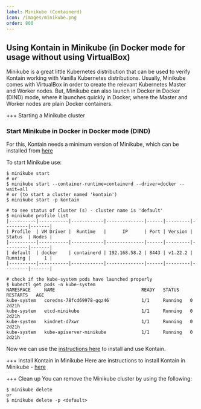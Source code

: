 ```yaml
---
label: Minikube (Containerd)
icon: /images/minikube.png
order: 800
---
```


## Using Kontain in Minikube (in Docker mode for usage without using VirtualBox)
Minikube is a great little Kubernetes distribution that can be used to verify Kontain working with Vanilla Kubernetes distributions.  Usually, Minikube comes with VirtualBox in order to create the relevant Kubernetes Master and Worker nodes.  But, Minikube can also launch in Docker in Docker (DIND) mode, where it launches quickly in Docker, where the Master and Worker nodes are plain Docker containers.

+++ Starting a Minikube cluster
### Start Minikube in Docker in Docker mode (DIND)
For this, Kontain needs a minimum version of Minikube, which can be installed from [here](https://minikube.sigs.k8s.io/docs/start/)

To start Minikube use:
```shell
$ minikube start 
# or
$ minikube start --container-runtime=containerd --driver=docker --wait=all
# or (to start a cluster named 'kontain')
$ minikube start -p kontain 

# to see status of cluster (s) - cluster name is 'default'
$ minikube profile list
|----------|-----------|------------|--------------|------|---------|---------|-------|
| Profile  | VM Driver |  Runtime   |      IP      | Port | Version | Status  | Nodes |
|----------|-----------|------------|--------------|------|---------|---------|-------|
| default  | docker    | containerd | 192.168.58.2 | 8443 | v1.22.2 | Running |     1 |
|----------|-----------|------------|--------------|------|---------|---------|-------|

# check if the kube-system pods have launched properly
$ kubectl get pods -n kube-system
NAMESPACE     NAME                                READY   STATUS    RESTARTS   AGE
kube-system   coredns-78fcd69978-gqz46            1/1     Running   0          2d21h
kube-system   etcd-minikube                       1/1     Running   0          2d21h
kube-system   kindnet-d7xwr                       1/1     Running   0          2d21h
kube-system   kube-apiserver-minikube             1/1     Running   0          2d21h
```

Now we can use the [instructions here](/getting_started/install/#on-minikube-or-managed-or-regular-kubernetes) to install and use Kontain.

+++ Install Kontain in Minikube
Here are instructions to install Kontain in Minikube - [here](/guide/getting_started/install/#in-minikube-or-managed-or-regular-kubernetes)

+++ Clean up
You can remove the Minikube cluster by using the following:

```
$ minikube delete
or 
$ minikube delete -p <default>
```